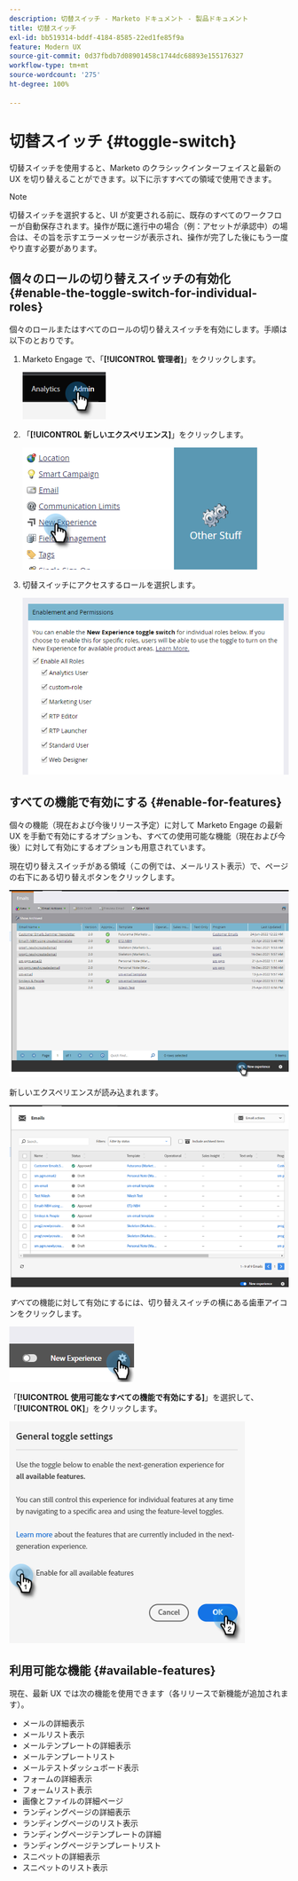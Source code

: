 ```yaml
---
description: 切替スイッチ - Marketo ドキュメント - 製品ドキュメント
title: 切替スイッチ
exl-id: bb519314-bddf-4184-8585-22ed1fe85f9a
feature: Modern UX
source-git-commit: 0d37fbdb7d08901458c1744dc68893e155176327
workflow-type: tm+mt
source-wordcount: '275'
ht-degree: 100%

---
```


# 切替スイッチ {#toggle-switch}

切替スイッチを使用すると、Marketo のクラシックインターフェイスと最新の UX を切り替えることができます。以下に示すすべての領域で使用できます。

>[!NOTE]
>
>切替スイッチを選択すると、UI が変更される前に、既存のすべてのワークフローが自動保存されます。操作が既に進行中の場合（例：アセットが承認中）の場合は、その旨を示すエラーメッセージが表示され、操作が完了した後にもう一度やり直す必要があります。

## 個々のロールの切り替えスイッチの有効化 {#enable-the-toggle-switch-for-individual-roles}

個々のロールまたはすべてのロールの切り替えスイッチを有効にします。手順は以下のとおりです。

1. Marketo Engage で、「**[!UICONTROL 管理者]**」をクリックします。

   ![](assets/toggle-switch-1.png)

1. 「**[!UICONTROL 新しいエクスペリエンス]**」をクリックします。

   ![](assets/toggle-switch-2.png)

1. 切替スイッチにアクセスするロールを選択します。

   ![](assets/toggle-switch-3.png)

## すべての機能で有効にする {#enable-for-features}

個々の機能（現在および今後リリース予定）に対して Marketo Engage の最新 UX を手動で有効にするオプションも、すべての使用可能な機能（現在および今後）に対して有効にするオプションも用意されています。

現在切り替えスイッチがある領域（この例では、メールリスト表示）で、ページの右下にある切り替えボタンをクリックします。

![](assets/toggle-switch-4.png)

新しいエクスペリエンスが読み込まれます。

![](assets/toggle-switch-5.png)

_すべて_&#x200B;の機能に対して有効にするには、切り替えスイッチの横にある歯車アイコンをクリックします。

![](assets/toggle-switch-6.png)

「**[!UICONTROL 使用可能なすべての機能で有効にする]**」を選択して、「**[!UICONTROL OK]**」をクリックします。

![](assets/toggle-switch-7.png)

## 利用可能な機能 {#available-features}

現在、最新 UX では次の機能を使用できます（各リリースで新機能が追加されます）。

* メールの詳細表示
* メールリスト表示
* メールテンプレートの詳細表示
* メールテンプレートリスト
* メールテストダッシュボード表示
* フォームの詳細表示
* フォームリスト表示
* 画像とファイルの詳細ページ
* ランディングページの詳細表示
* ランディングページのリスト表示
* ランディングページテンプレートの詳細
* ランディングページテンプレートリスト
* スニペットの詳細表示
* スニペットのリスト表示



